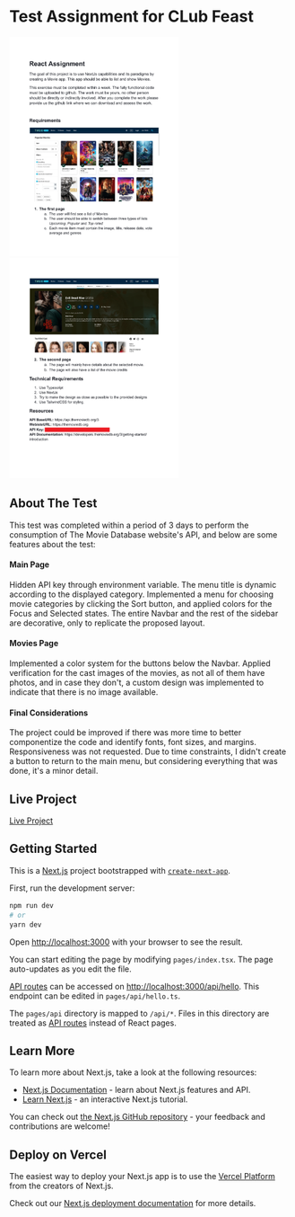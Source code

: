 # Test Assignment for CLub Feast

<img src="public/Assignment1.png" alt="Texto Alternativo" style="width:60%;">
<img src="public/Assignment2.png" alt="Texto Alternativo" style="width:60%;">

## About The Test

This test was completed within a period of 3 days to perform the consumption of The Movie Database website's API, and below are some features about the test:

#### Main Page
Hidden API key through environment variable.
The menu title is dynamic according to the displayed category.
Implemented a menu for choosing movie categories by clicking the Sort button, and applied colors for the Focus and Selected states.
The entire Navbar and the rest of the sidebar are decorative, only to replicate the proposed layout.

#### Movies Page
Implemented a color system for the buttons below the Navbar.
Applied verification for the cast images of the movies, as not all of them have photos, and in case they don't, a custom design was implemented to indicate that there is no image available.

#### Final Considerations
The project could be improved if there was more time to better componentize the code and identify fonts, font sizes, and margins.
Responsiveness was not requested.
Due to time constraints, I didn't create a button to return to the main menu, but considering everything that was done, it's a minor detail.

## Live Project
[Live Project](https://alessandrogeras.github.io/app/)


## Getting Started
This is a [Next.js](https://nextjs.org/) project bootstrapped with [`create-next-app`](https://github.com/vercel/next.js/tree/canary/packages/create-next-app).

First, run the development server:

```bash
npm run dev
# or
yarn dev
```

Open [http://localhost:3000](http://localhost:3000) with your browser to see the result.

You can start editing the page by modifying `pages/index.tsx`. The page auto-updates as you edit the file.

[API routes](https://nextjs.org/docs/api-routes/introduction) can be accessed on [http://localhost:3000/api/hello](http://localhost:3000/api/hello). This endpoint can be edited in `pages/api/hello.ts`.

The `pages/api` directory is mapped to `/api/*`. Files in this directory are treated as [API routes](https://nextjs.org/docs/api-routes/introduction) instead of React pages.

## Learn More

To learn more about Next.js, take a look at the following resources:

- [Next.js Documentation](https://nextjs.org/docs) - learn about Next.js features and API.
- [Learn Next.js](https://nextjs.org/learn) - an interactive Next.js tutorial.

You can check out [the Next.js GitHub repository](https://github.com/vercel/next.js/) - your feedback and contributions are welcome!

## Deploy on Vercel

The easiest way to deploy your Next.js app is to use the [Vercel Platform](https://vercel.com/new?utm_medium=default-template&filter=next.js&utm_source=create-next-app&utm_campaign=create-next-app-readme) from the creators of Next.js.

Check out our [Next.js deployment documentation](https://nextjs.org/docs/deployment) for more details.
